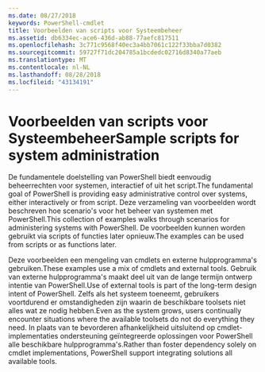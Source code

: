 ```yaml
---
ms.date: 08/27/2018
keywords: PowerShell-cmdlet
title: Voorbeelden van scripts voor Systeembeheer
ms.assetid: db6334ec-ace6-436d-ab88-77aefc817511
ms.openlocfilehash: 3c771c9568f40ec3a4bb7061c122f33bba7d0382
ms.sourcegitcommit: 59727f71dc204785a1bcdedc02716d8340a77aeb
ms.translationtype: MT
ms.contentlocale: nl-NL
ms.lasthandoff: 08/28/2018
ms.locfileid: "43134191"
---
```

# <a name="sample-scripts-for-system-administration"></a><span data-ttu-id="c56a6-103">Voorbeelden van scripts voor Systeembeheer</span><span class="sxs-lookup"><span data-stu-id="c56a6-103">Sample scripts for system administration</span></span>

<span data-ttu-id="c56a6-104">De fundamentele doelstelling van PowerShell biedt eenvoudig beheerrechten voor systemen, interactief of uit het script.</span><span class="sxs-lookup"><span data-stu-id="c56a6-104">The fundamental goal of PowerShell is providing easy administrative control over systems, either interactively or from script.</span></span> <span data-ttu-id="c56a6-105">Deze verzameling van voorbeelden wordt beschreven hoe scenario's voor het beheer van systemen met PowerShell.</span><span class="sxs-lookup"><span data-stu-id="c56a6-105">This collection of examples walks through scenarios for administering systems with PowerShell.</span></span> <span data-ttu-id="c56a6-106">De voorbeelden kunnen worden gebruikt via scripts of functies later opnieuw.</span><span class="sxs-lookup"><span data-stu-id="c56a6-106">The examples can be used from scripts or as functions later.</span></span>

<span data-ttu-id="c56a6-107">Deze voorbeelden een mengeling van cmdlets en externe hulpprogramma's gebruiken.</span><span class="sxs-lookup"><span data-stu-id="c56a6-107">These examples use a mix of cmdlets and external tools.</span></span> <span data-ttu-id="c56a6-108">Gebruik van externe hulpprogramma's maakt deel uit van de lange termijn ontwerp intentie van PowerShell.</span><span class="sxs-lookup"><span data-stu-id="c56a6-108">Use of external tools is part of the long-term design intent of PowerShell.</span></span> <span data-ttu-id="c56a6-109">Zelfs als het systeem toeneemt, gebruikers voortdurend er omstandigheden zijn waarin de beschikbare toolsets niet alles wat ze nodig hebben.</span><span class="sxs-lookup"><span data-stu-id="c56a6-109">Even as the system grows, users continually encounter situations where the available toolsets do not do everything they need.</span></span> <span data-ttu-id="c56a6-110">In plaats van te bevorderen afhankelijkheid uitsluitend op cmdlet-implementaties ondersteuning geïntegreerde oplossingen voor PowerShell alle beschikbare hulpprogramma's.</span><span class="sxs-lookup"><span data-stu-id="c56a6-110">Rather than foster dependency solely on cmdlet implementations, PowerShell support integrating solutions all available tools.</span></span>